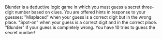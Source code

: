 Blunder is a deductive logic game in which you must guess a secret three-digit number based on clues. 
You are offered hints in response to your guesses:
    "Misplaced" when your guess is a correct digit but in the wrong place.
    "Spot-on" when your guess is a correct digit and in the correct place.
    "Blunder" if your guess is completely wrong.
You have 10 tries to guess the secret number!
